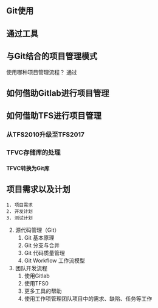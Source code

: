 ## Git使用

## 通过工具

## 与Git结合的项目管理模式
使用哪种项目管理流程？
通过

## 如何借助Gitlab进行项目管理

## 如何借助TFS进行项目管理
### 从TFS2010升级至TFS2017
### TFVC存储库的处理
#### TFVC转换为Git库

## 项目需求以及计划
    1. 项目需求
    2. 开发计划
    3. 测试计划
2. 源代码管理（Git）
    1. Git 基本原理
    2. Git 分支与合并
    3. Git 代码质量管理
    4. Git Workflow 工作流模型
3. 团队开发流程
    1. 使用Gitlab
    2. 使用TFS0
    3. 更多工具的帮助
    4. 使用工作项管理团队项目中的需求、缺陷、任务等工作